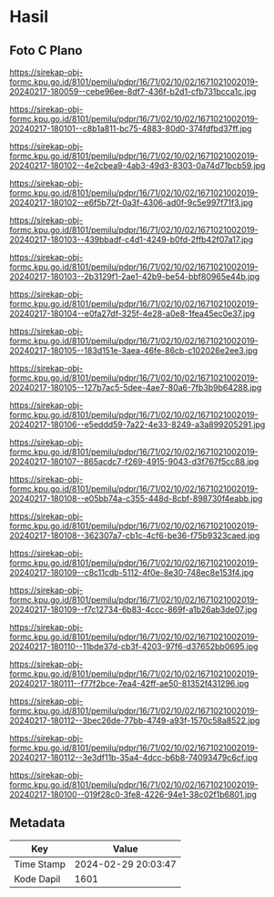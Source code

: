 # Hasil

## Foto C Plano

https://sirekap-obj-formc.kpu.go.id/8101/pemilu/pdpr/16/71/02/10/02/1671021002019-20240217-180059--cebe96ee-8df7-436f-b2d1-cfb731bcca1c.jpg

https://sirekap-obj-formc.kpu.go.id/8101/pemilu/pdpr/16/71/02/10/02/1671021002019-20240217-180101--c8b1a811-bc75-4883-80d0-374fdfbd37ff.jpg

https://sirekap-obj-formc.kpu.go.id/8101/pemilu/pdpr/16/71/02/10/02/1671021002019-20240217-180102--4e2cbea9-4ab3-49d3-8303-0a74d71bcb59.jpg

https://sirekap-obj-formc.kpu.go.id/8101/pemilu/pdpr/16/71/02/10/02/1671021002019-20240217-180102--e6f5b72f-0a3f-4306-ad0f-9c5e997f71f3.jpg

https://sirekap-obj-formc.kpu.go.id/8101/pemilu/pdpr/16/71/02/10/02/1671021002019-20240217-180103--439bbadf-c4d1-4249-b0fd-2ffb42f07a17.jpg

https://sirekap-obj-formc.kpu.go.id/8101/pemilu/pdpr/16/71/02/10/02/1671021002019-20240217-180103--2b3129f1-2ae1-42b9-be54-bbf80965e44b.jpg

https://sirekap-obj-formc.kpu.go.id/8101/pemilu/pdpr/16/71/02/10/02/1671021002019-20240217-180104--e0fa27df-325f-4e28-a0e8-1fea45ec0e37.jpg

https://sirekap-obj-formc.kpu.go.id/8101/pemilu/pdpr/16/71/02/10/02/1671021002019-20240217-180105--183d151e-3aea-46fe-86cb-c102026e2ee3.jpg

https://sirekap-obj-formc.kpu.go.id/8101/pemilu/pdpr/16/71/02/10/02/1671021002019-20240217-180105--127b7ac5-5dee-4ae7-80a6-7fb3b9b64288.jpg

https://sirekap-obj-formc.kpu.go.id/8101/pemilu/pdpr/16/71/02/10/02/1671021002019-20240217-180106--e5eddd59-7a22-4e33-8249-a3a899205291.jpg

https://sirekap-obj-formc.kpu.go.id/8101/pemilu/pdpr/16/71/02/10/02/1671021002019-20240217-180107--865acdc7-f269-4915-9043-d3f767f5cc88.jpg

https://sirekap-obj-formc.kpu.go.id/8101/pemilu/pdpr/16/71/02/10/02/1671021002019-20240217-180108--e05bb74a-c355-448d-8cbf-898730f4eabb.jpg

https://sirekap-obj-formc.kpu.go.id/8101/pemilu/pdpr/16/71/02/10/02/1671021002019-20240217-180108--362307a7-cb1c-4cf6-be36-f75b9323caed.jpg

https://sirekap-obj-formc.kpu.go.id/8101/pemilu/pdpr/16/71/02/10/02/1671021002019-20240217-180109--c8c11cdb-5112-4f0e-8e30-748ec8e153f4.jpg

https://sirekap-obj-formc.kpu.go.id/8101/pemilu/pdpr/16/71/02/10/02/1671021002019-20240217-180109--f7c12734-6b83-4ccc-869f-a1b26ab3de07.jpg

https://sirekap-obj-formc.kpu.go.id/8101/pemilu/pdpr/16/71/02/10/02/1671021002019-20240217-180110--11bde37d-cb3f-4203-97f6-d37652bb0695.jpg

https://sirekap-obj-formc.kpu.go.id/8101/pemilu/pdpr/16/71/02/10/02/1671021002019-20240217-180111--f77f2bce-7ea4-42ff-ae50-81352f431296.jpg

https://sirekap-obj-formc.kpu.go.id/8101/pemilu/pdpr/16/71/02/10/02/1671021002019-20240217-180112--3bec26de-77bb-4749-a93f-1570c58a8522.jpg

https://sirekap-obj-formc.kpu.go.id/8101/pemilu/pdpr/16/71/02/10/02/1671021002019-20240217-180112--3e3df11b-35a4-4dcc-b6b8-74093479c6cf.jpg

https://sirekap-obj-formc.kpu.go.id/8101/pemilu/pdpr/16/71/02/10/02/1671021002019-20240217-180100--019f28c0-3fe8-4226-94e1-38c02f1b6801.jpg


## Metadata

| Key        | Value               |
| ---------- | ------------------- |
| Time Stamp | 2024-02-29 20:03:47 |
| Kode Dapil | 1601                |



